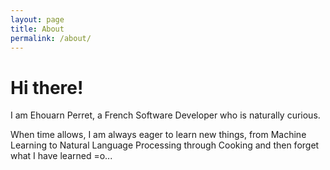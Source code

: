 ```yaml
---
layout: page
title: About
permalink: /about/
---
```


# Hi there!

I am Ehouarn Perret, a French Software Developer who is naturally curious.

When time allows, I am always eager to learn new things, from Machine Learning to Natural Language Processing through Cooking and then forget what I have learned =o...

